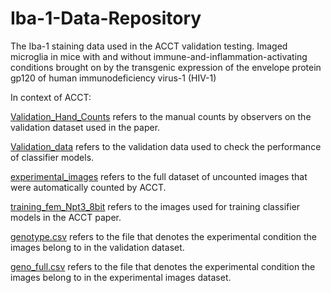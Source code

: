 # Iba-1-Data-Repository
The Iba-1 staining data used in the ACCT validation testing. Imaged microglia in mice with and without immune-and-inflammation-activating conditions brought on by the transgenic expression of the envelope protein gp120 of human immunodeficiency virus-1 (HIV-1)

In context of ACCT:

[Validation_Hand_Counts](#Validation_Hand_Counts) refers to the manual counts by observers on the validation dataset used in the paper.

[Validation_data](#Validation_data) refers to the validation data used to check the performance of classifier models.

[experimental_images](#experimental_images) refers to the full dataset of uncounted images that were automatically counted by ACCT.

[training_fem_Npt3_8bit](#training_fem_Npt3_8bit) refers to the images used for training classifier models in the ACCT paper.

[genotype.csv](#genotype.csv) refers to the file that denotes the experimental condition the images belong to in the validation dataset.

[geno_full.csv](#geno_full.csv) refers to the file that denotes the experimental condition the images belong to in the experimental images dataset.

